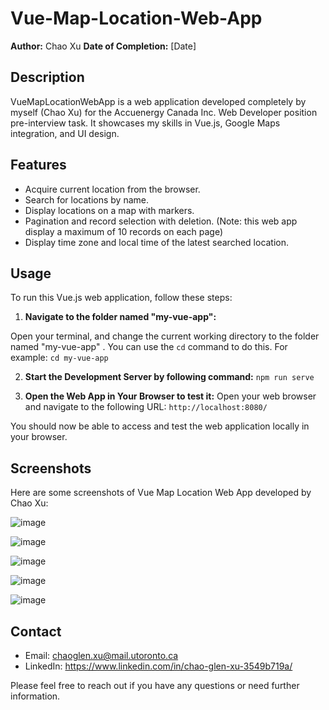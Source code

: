 # Vue-Map-Location-Web-App

**Author:** Chao Xu
**Date of Completion:** [Date]

## Description

VueMapLocationWebApp is a web application developed completely by myself (Chao Xu) for the Accuenergy Canada Inc. Web Developer position pre-interview task. It showcases my skills in Vue.js, Google Maps integration, and UI design.

## Features

- Acquire current location from the browser.
- Search for locations by name.
- Display locations on a map with markers.
- Pagination and record selection with deletion. (Note: this web app display a maximum of 10 records on each page)
- Display time zone and local time of the latest searched location.

## Usage

To run this Vue.js web application, follow these steps:

1. **Navigate to the folder named "my-vue-app":**
 
 Open your terminal, and change the current working directory to the folder named "my-vue-app" . You can use the `cd` command to do this. For example:
 `cd my-vue-app`
 
2. **Start the Development Server by following command:**
`npm run serve`

3. **Open the Web App in Your Browser to test it:**
Open your web browser and navigate to the following URL:
`http://localhost:8080/`

You should now be able to access and test the web application locally in your browser.

## Screenshots

Here are some screenshots of Vue Map Location Web App developed by Chao Xu:

![image](https://github.com/ChaoGlenXu/Vue-Map-Location-Web-App/assets/59375616/5cf43a9f-6047-4e5f-93bc-2928fe570e9c)

![image](https://github.com/ChaoGlenXu/Vue-Map-Location-Web-App/assets/59375616/754381c0-81f8-4093-896e-6777c4f0cd35)

![image](https://github.com/ChaoGlenXu/Vue-Map-Location-Web-App/assets/59375616/9fed9755-0665-470d-825d-1e61e08769c0)

![image](https://github.com/ChaoGlenXu/Vue-Map-Location-Web-App/assets/59375616/aecd0131-9761-4242-8cd7-9d607cb20750)

![image](https://github.com/ChaoGlenXu/Vue-Map-Location-Web-App/assets/59375616/cebdaac3-4812-4383-ab7b-95dd7b98fd6c)


## Contact

- Email: chaoglen.xu@mail.utoronto.ca
- LinkedIn: https://www.linkedin.com/in/chao-glen-xu-3549b719a/

Please feel free to reach out if you have any questions or need further information.

